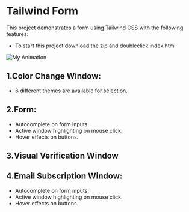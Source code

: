 # Tailwind Form

This project demonstrates a form using Tailwind CSS with the following features:
- To start this project download the zip and doubleclick index.html

![My Animation](./public/demo.gif)

## 1.Color Change Window:
- 6 different themes are available for selection.



## 2.Form:
- Autocomplete on form inputs.
- Active window highlighting on mouse click.
- Hover effects on buttons.

## 3.Visual Verification Window

## 4.Email Subscription Window:
- Autocomplete on form inputs.
- Active window highlighting on mouse click.
- Hover effects on buttons.










